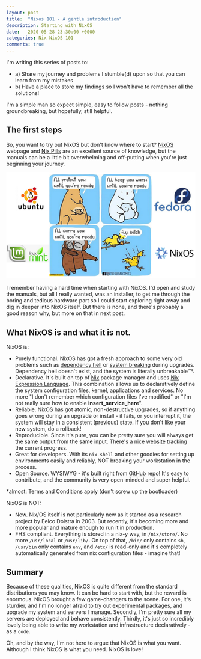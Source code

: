 ```yaml
---
layout: post
title:  "Nixos 101 - A gentle introduction"
description: Starting with NixOS
date:   2020-05-28 23:30:00 +0000
categories: Nix NixOS 101
comments: true
---
```

I'm writing this series of posts to:
- a) Share my journey and problems I stumble(d) upon so that you can learn from my mistakes 
- b) Have a place to store my findings so I won't have to remember all the solutions!

I'm a simple man so expect simple, easy to follow posts - nothing groundbreaking, but hopefully, still helpful.

## The first steps

So, you want to try out NixOS but don't know where to start? [NixOS][link-nixos] webpage and [Nix Pills][link-pills] are an excellent source of knowledge, but the manuals can be a little bit overwhelming and off-putting when you're just beginning your journey.

![Image](/assets/flyb.png)

I remember having a hard time when starting with NixOS. I'd open and study the manuals, but all I really wanted, was an installer, to get me through the boring and tedious hardware part so I could start exploring right away and dig in deeper into NixOS itself. But there is none, and there's probably a good reason why, but more on that in next post.

## What NixOS is and what it is not.

NixOS is:
- Purely functional. NixOS has got a fresh approach to some very old problems such as [dependency hell][link-hell] or [system breaking][link-breaking] during upgrades. Dependency hell doesn't exist, and the system is literally unbreakable™*.
- Declarative. It's built on top of [Nix][link-nix] package manager and uses [Nix Expression Language][link-nel]. This combination allows us to declaratively define the system configuration files, kernel, applications and services. No more "I don't remember which configuration files I've modified" or "I'm not really sure how to enable __insert_service_here__".
- Reliable. NixOS has got atomic, non-destructive upgrades, so if anything goes wrong during an upgrade or install - it fails, or you interrupt it, the system will stay in a consistent (previous) state. If you don't like your new system, do a rollback! 
- Reproducible. Since it's pure, you can be pretty sure you will always get the same output from the same input. There's a nice [website][link-reproducibility] tracking the current progress.
- Great for developers. With its `nix-shell` and other goodies for setting up environments easily and reliably, NOT breaking your workstation in the process.
- Open Source. WYSIWYG - it's built right from [GitHub][link-nixpkgs] repo! It's easy to contribute, and the community is very open-minded and super helpful.

*almost: Terms and Conditions apply (don't screw up the bootloader)


NixOS is NOT:
- New. Nix/OS itself is not particularly new as it started as a research project by Eelco Dolstra in 2003. But recently, it's becoming more and more popular and mature enough to run it in production.
- FHS compliant. Everything is stored in a nix-y way, in `/nix/store/`. No more `/usr/local` or `/usr/lib/`. On top of that, `/bin/` only contains `sh`, `/usr/bin` only contains `env`, and `/etc/` is read-only and it's completely automatically generated from nix configuration files - imagine that!

## Summary

Because of these qualities, NixOS is quite different from the standard distributions you may know. It can be hard to start with, but the reward is enormous. NixOS brought a few game-changers to the scene.
For one, it's sturdier, and I'm no longer afraid to try out experimental packages, and upgrade my system and servers I manage.
Secondly, I'm pretty sure all my servers are deployed and behave consistently.
Thirdly, it's just so incredibly lovely being able to write my workstation and infrastructure declaratively - as a `code`.

Oh, and by the way, I'm not here to argue that NixOS is what you want. Although I think NixOS is what you need. NixOS is love!

[link-hell]: https://en.wikipedia.org/wiki/Dependency_hell
[link-breaking]: https://wiki.debian.org/DontBreakDebian
[link-nixos]: https://nixos.org/
[link-nix]: https://nixos.org/nix/
[link-nel]: https://nixos.wiki/wiki/Nix_Expression_Language
[link-nel-tutorial]: https://jameshfisher.com/2014/09/28/nix-by-example/
[link-reproducibility]: https://arnout.engelen.eu/nixos-r13y/report/
[link-pills]: https://nixos.org/nixos/nix-pills/index.html
[link-nixpkgs]: https://github.com/NixOS/nixpkgs/